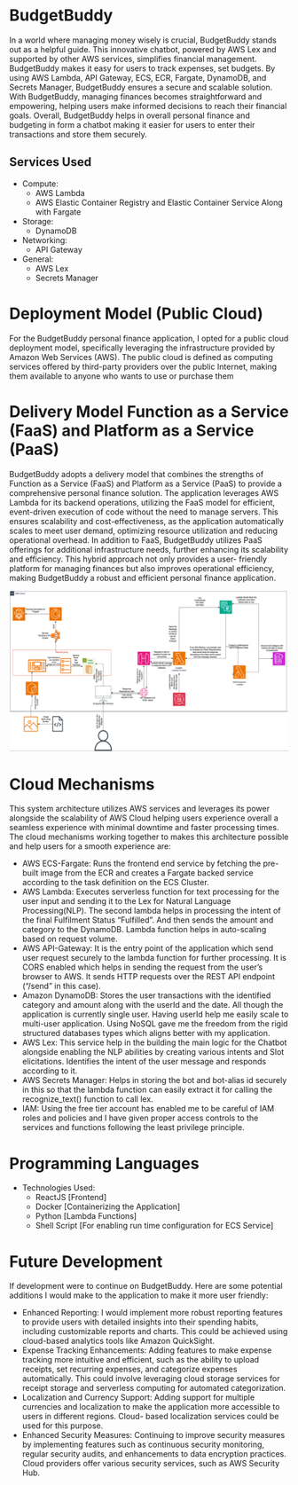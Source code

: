 # BudgetBuddy

In a world where managing money wisely is crucial, BudgetBuddy stands out as a helpful
guide. This innovative chatbot, powered by AWS Lex and supported by other AWS services,
simplifies financial management. BudgetBuddy makes it easy for users to track expenses, set
budgets. By using AWS Lambda, API Gateway, ECS, ECR, Fargate, DynamoDB, and Secrets
Manager, BudgetBuddy ensures a secure and scalable solution. With BudgetBuddy, managing
finances becomes straightforward and empowering, helping users make informed decisions to
reach their financial goals. Overall, BudgetBuddy helps in overall personal finance and
budgeting in form a chatbot making it easier for users to enter their transactions and store them
securely.

## Services Used

* Compute:
    *   AWS Lambda
    *   AWS Elastic Container Registry and Elastic Container Service Along with Fargate
* Storage:
    * DynamoDB
* Networking:
    * API Gateway
* General:
    * AWS Lex
    * Secrets Manager

# Deployment Model (Public Cloud)
For the BudgetBuddy personal finance application, I opted for a public cloud deployment
model, specifically leveraging the infrastructure provided by Amazon Web Services (AWS).
The public cloud is defined as computing services offered by third-party providers over the
public Internet, making them available to anyone who wants to use or purchase them

# Delivery Model Function as a Service (FaaS) and Platform as a Service (PaaS)
BudgetBuddy adopts a delivery model that combines the strengths of Function as a Service
(FaaS) and Platform as a Service (PaaS) to provide a comprehensive personal finance solution.
The application leverages AWS Lambda for its backend operations, utilizing the FaaS model
for efficient, event-driven execution of code without the need to manage servers. This ensures
scalability and cost-effectiveness, as the application automatically scales to meet user demand,
optimizing resource utilization and reducing operational overhead.
In addition to FaaS, BudgetBuddy utilizes PaaS offerings for additional infrastructure needs,
further enhancing its scalability and efficiency. This hybrid approach not only provides a user-
friendly platform for managing finances but also improves operational efficiency, making
BudgetBuddy a robust and efficient personal finance application.

![alt text](image.png)

# Cloud Mechanisms
This system architecture utilizes AWS services and leverages its power alongside the
scalability of AWS Cloud helping users experience overall a seamless experience with minimal
downtime and faster processing times. The cloud mechanisms working together to makes this
architecture possible and help users for a smooth experience are:
* AWS ECS-Fargate: Runs the frontend end service by fetching the pre-built image
from the ECR and creates a Fargate backed service according to the task definition on
the ECS Cluster.
* AWS Lambda: Executes serverless function for text processing for the user input and
sending it to the Lex for Natural Language Processing(NLP). The second lambda helps
in processing the intent of the final Fulfilment Status “Fulfilled”. And then sends the
amount and category to the DynamoDB. Lambda function helps in auto-scaling based
on request volume.
* AWS API-Gateway: It is the entry point of the application which send user request
securely to the lambda function for further processing. It is CORS enabled which helps
in sending the request from the user’s browser to AWS. It sends HTTP requests over
the REST API endpoint (“/send” in this case).
* Amazon DynamoDB: Stores the user transactions with the identified category and
amount along with the userId and the date. All though the application is currently single
user. Having userId help me easily scale to multi-user application. Using NoSQL gave
me the freedom from the rigid structured databases types which aligns better with my
application.
* AWS Lex: This service help in the building the main logic for the Chatbot alongside
enabling the NLP abilities by creating various intents and Slot elicitations. Identifies
the intent of the user message and responds according to it.
* AWS Secrets Manager: Helps in storing the bot and bot-alias id securely in this so that
the lambda function can easily extract it for calling the recognize_text() function to call
lex.
* IAM: Using the free tier account has enabled me to be careful of IAM roles and policies
and I have given proper access controls to the services and functions following the least
privilege principle.

# Programming Languages

* Technologies Used:
   * ReactJS [Frontend]
   * Docker [Containerizing the Application]
   * Python [Lambda Functions]
   * Shell Script [For enabling run time configuration for ECS Service]

# Future Development

If development were to continue on BudgetBuddy. Here are some potential additions I would
make to the application to make it more user friendly:
- Enhanced Reporting: I would implement more robust reporting features to provide users
with detailed insights into their spending habits, including customizable reports and
charts. This could be achieved using cloud-based analytics tools like Amazon QuickSight.
- Expense Tracking Enhancements: Adding features to make expense tracking more
intuitive and efficient, such as the ability to upload receipts, set recurring expenses, and
categorize expenses automatically. This could involve leveraging cloud storage services
for receipt storage and serverless computing for automated categorization.
- Localization and Currency Support: Adding support for multiple currencies and
localization to make the application more accessible to users in different regions. Cloud-
based localization services could be used for this purpose.
- Enhanced Security Measures: Continuing to improve security measures by
implementing features such as continuous security monitoring, regular security audits,
and enhancements to data encryption practices. Cloud providers offer various security
services, such as AWS Security Hub.